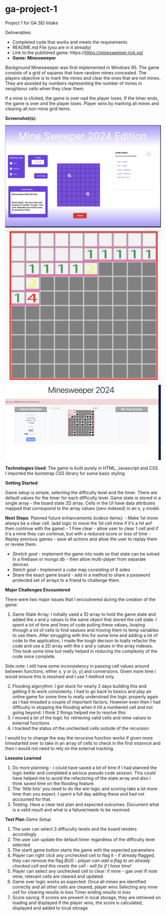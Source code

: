 # ga-project-1

Project 1 for GA SEI Intake

Deliverables:

- Completed code that works and meets the requirements
- README.md File (you are in it already)
- Link to the published game: https://https://minesweeper.rick.sg/
- **Game: Minesweeper**

_Background_ Minesweeper was first implemented in Windows 95. The game consists of a grid of squares
that have random mines concealed. The players objective is to mark the mines and clear the ones that
are not mines. They are assisted by numbers representing the number of mines in neoghbour cells when
they clear them.

If a mine is clicked, the game is over nad the player loses. If the timer ends, the game is over and
the player loses. Player wins by marking all mines and clearing all non-mine grid items.

**Screenshot(s):**

![Minesweeper Screenshot](/documentation/game-start.png 'Minesweeper Screenshot')
![Minesweeper Flooded Cells](/documentation/flooded-cells.png 'Minesweeper Screenshot')
![Minesweeper Flooded Cells](/documentation/losing-screen.png 'Minesweeper Screenshot')

**Technologies Used**: The game is built purely in HTML, Javascript and CSS. I imported the
bootstrap CSS library for some basic styling

**Getting Started**:

Game setup is simple, selecting the difficulty level and the timer. There are default values for the
timer for each difficulty level. Game state is stored in a single array - the board state 2D array.
Cells in the UI have data attributes mapped that correspond to the array values (zero indexed) in an
x, y model.

**Next Steps**: Planned future enhancements (icebox items): - Make 1st move always be a clear cell.
(add logic to move the 1st cell mine if it's a hit anf then continue with the game) - 1 Free clear -
allow user to clear 1 cell and if it'a a mine they can continue, but with a reduced score or loss of
time - Replay previous games - save all actions and allow the user to replay them or review them.

- _Stretch goal_ - implement the game into node so that state can be sotred in a firebase or mongo
  db - then allow multi-player from separate devices
- _Stetch goal_ - Implement a cube map consisting of 6 sides
- Share the exact game board - add in a method to share a password protected set of arrays to a friend to challenge them.

**Major Challenges Encountered**

There were two major issues that I encoutnered during the creation of the game:

1. Game State Array: I initially used a 1D array to hold the game state and added the x and y values
   to the same object that stored the cell state. I spent a lot of time and lines of code pulling
   these values, looping through a lot of cells to find vaulues and moving them to temp variables to
   use them. After struggling with this for some time and adding a lot of code to the application, I
   made the tough decison to toally refactor the code and use a 2D array with the x and y values in
   the array indexes. This took some time but really helped in reducing the complexity of the code
   once complete.

Side note: I still have some inconsistency in passing cell values around between functions, either
x, y or [x, y] and conversions. Given more time i would ensure this is resolved and I use 1 method
only.

2. Flooding algorythm: I got stuck for nearly 2 days building this and getting it to work
   consistenty. I had to go back to basics and play an online game for some time to really
   understnad the logic properly again as I had missded a couple of important factors. However even
   then I had difficulty in stopping the flooding when it hit a numbered cell and not going beyond.
   I think 2 things helped me to resolve this:
1. I moved a lot of the logic for retrieving valid cells and mine values to external functions
1. I tracked the status of the unchecked cells outside of the recursion

I would try to change the way the recursive function works if given more timestarted over to take in
an array of cells to check in the first intannce and then I would not need to rely on the external
tracking.

**Lessons Learned**

1. Do more planning - I could have saved a lot of time if I had planned the logic better and
   completed a serious pseudo code session. This could have helped me to avoid the refactoring of
   the state array and also I think saved time on the flooding feature.
2. The 'little bits' you need to do like win logic and scoring take a lot more time than you expect.
   I spent a full day adding these and had not accounted for that.
3. Testing. Have a clear test plan and expected outcomes. Document what is a valid result and what
   is a failure/needs to be resolved.

**Test Plan** _Game Setup_

1. The user can select 3 diffuculty levels and the board renders accordingly
2. The user can update the default timer regardless of the difficulty level selected
3. The startt game button starts the game with the expected parameters
4. Player can right click any unchecked cell to flag it - if already flagged, they can remove the
   flag _BUG - player can add a flag to an already checked cell and this resets the cell - will fix
   if I have time!_
5. Player can select any unchecked cell to clear: if mine - gae over If note mine, relevant cells
   are cleared and updated
6. Game over logic works as expected: Once all mines are identified correctly and all other cells
   are cleared, player wins Selecting any mine cell for clearing results in loss Timer ending
   results in loss
7. Score saving: If scores are present in local storage, they are retrieved on loading and displayed
   If the player wins, the score is calculated, displayed and added to local storage

